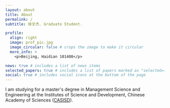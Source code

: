 ```yaml
---
layout: about
title: About
permalink: /
subtitle: 徐文杰. Graduate Student.

profile:
  align: right
  image: prof_pic.jpg
  image_circular: false # crops the image to make it circular
  more_info: >
    <p>Beijing, Haidian 101408</p>

news: true # includes a list of news items
selected_papers: true # includes a list of papers marked as "selected={true}"
social: true # includes social icons at the bottom of the page
---
```


I am studying for a master's degree in Management Science and Engineering at the Institutes of Science and Development, Chinese Academy of Sciences ([CASISD](http://www.casisd.cn/)).
